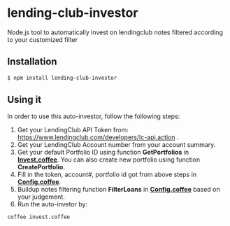 lending-club-investor
===============

Node.js tool to automatically invest on lendingclub notes filtered according to your customized filter

## Installation

```bash
$ npm install lending-club-investor
```

## Using it
In order to use this auto-investor, follow the following steps:

1. Get your LendingClub API Token from: https://www.lendingclub.com/developers/lc-api.action .
2. Get your LendingClub Account number from your account summary.
3. Get your default Portfolio ID using function **GetPortfolios** in [**Invest.coffee**](https://github.com/mithraslee/lending-club-investor/Invest.coffee). You can also create new portfolio using function **CreatePortfolio**.
4. Fill in the token, account#, portfolio id got from above steps in [**Config.coffee**](https://github.com/mithraslee/lending-club-investor/Config.coffee).
5. Buildup notes filtering function **FilterLoans** in [**Config.coffee**](https://github.com/mithraslee/lending-club-investor/Config.coffee) based on your judgement.
6. Run the auto-invetor by:

```coffeescript
coffee invest.coffee
```
